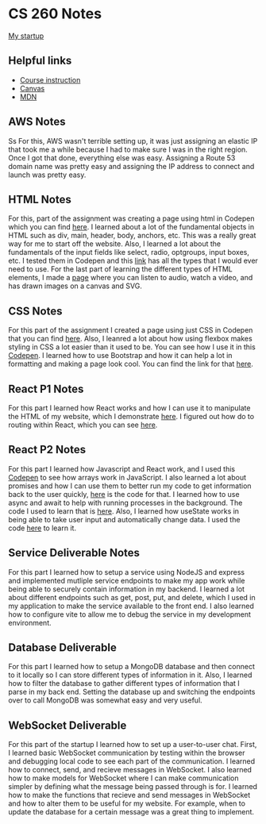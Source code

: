 # CS 260 Notes

[My startup](https://startup.vcoinchat.com)

## Helpful links

- [Course instruction](https://github.com/webprogramming260)
- [Canvas](https://byu.instructure.com)
- [MDN](https://developer.mozilla.org)

## AWS Notes
Ss
For this, AWS wasn't terrible setting up, it was just assigning an elastic IP that took me a while because I had to make sure I was in the right region.  Once I got that done, everything else was easy.  Assigning a Route 53 domain name was pretty easy and assigning the IP address to connect and launch was pretty easy. 

## HTML Notes

For this, part of the assignment was creating a page using html in Codepen which you can find [here](https://codepen.io/Sheenster/pen/qEWMwjw).  I learned about a lot of the fundamental objects in HTML such as div, main, header, body, anchors, etc.  This was a really great way for me to start off the website.  Also, I learned a lot about the fundamentals of the input fields like select, radio, optgroups, input boxes, etc.  I tested them in Codepen and this [link](https://codepen.io/Sheenster/pen/raBZbRP) has all the types that I would ever need to use.  For the last part of learning the different types of HTML elements, I made a [page](https://codepen.io/Sheenster/pen/vEBzMoX) where you can listen to audio, watch a video, and has drawn images on a canvas and SVG.  

## CSS Notes
For this part of the assignment I created a page using just CSS in Codepen that you can find [here](https://codepen.io/Sheenster/pen/ogvaVxe).  Also, I leanred a lot about how using flexbox makes styling in CSS a lot easier than it used to be.  You can see how I use it in this [Codepen](https://codepen.io/Sheenster/pen/dPbrpYR).  I learned how to use Bootstrap and how it can help a lot in formatting and making a page look cool.  You can find the link for that [here](https://codepen.io/Sheenster/pen/RNbdGjJ).

## React P1 Notes
For this part I learned how React works and how I can use it to manipulate the HTML of my website, which I demonstrate [here](https://codepen.io/Sheenster/pen/KwPYBwq).  I figured out how do to routing within React, which you can see [here](https://codepen.io/Sheenster/pen/emOojVP).

## React P2 Notes
For this part I learned how Javascript and React work, and I used this [Codepen](https://codepen.io/Sheenster/pen/qEWMwjw) to see how arrays work in JavaScript.  I also learned a lot about promises and how I can use them to better run my code to get information back to the user quickly, [here](https://codepen.io/leesjensen/pen/RwJJKwj) is the code for that.  I learned how to use async and await to help with running processes in the background.  The code I used to learn that is [here](https://codepen.io/Sheenster/pen/mydErjM).  Also, I learned how useState works in being able to take user input and automatically change data.  I used the code [here](https://codepen.io/Sheenster/pen/Eaxygda) to learn it.

## Service Deliverable Notes
For this part I learned how to setup a service using NodeJS and express and implemented mutliple service endpoints to make my app work while being able to securely contain information in my backend.  I learned a lot about different endpoints such as get, post, put, and delete, which I used in my application to make the service available to the front end.  I also learned how to configure vite to allow me to debug the service in my development environment.

## Database Deliverable
For this part I learned how to setup a MongoDB database and then connect to it locally so I can store different types of information in it.  Also, I learned how to filter the database to gather different types of information that I parse in my back end.  Setting the database up and switching the endpoints over to call MongoDB was somewhat easy and very useful.

## WebSocket Deliverable
For this part of the startup I learned how to set up a user-to-user chat.  First, I learned basic WebSocket communication by testing within the browser and debugging local code to see each part of the communication.  I learned how to connect, send, and recieve messages in WebSocket.  I also learned how to make models for WebSocket where I can make communication simpler by defining what the message being passed through is for.  I learned how to make the functions that recieve and send messages in WebSocket and how to alter them to be useful for my website.  For example, when to update the database for a certain message was a great thing to implement.

